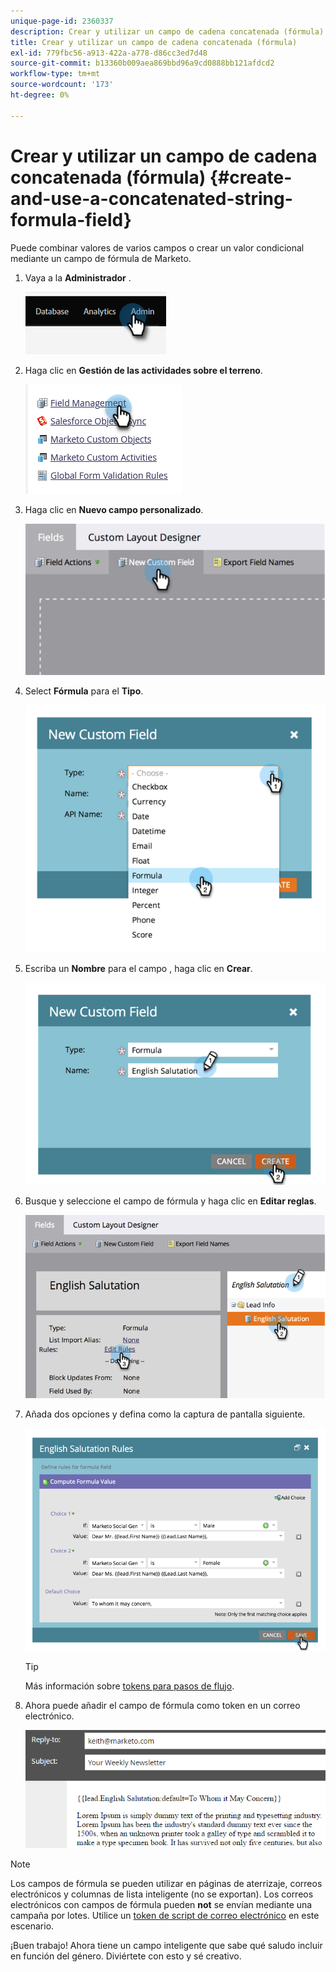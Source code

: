 ```yaml
---
unique-page-id: 2360337
description: Crear y utilizar un campo de cadena concatenada (fórmula) - Marketo Docs - Documentación del producto
title: Crear y utilizar un campo de cadena concatenada (fórmula)
exl-id: 779fbc56-a913-422a-a778-d86cc3ed7d48
source-git-commit: b13360b009aea869bbd96a9cd0888bb121afdcd2
workflow-type: tm+mt
source-wordcount: '173'
ht-degree: 0%

---
```


# Crear y utilizar un campo de cadena concatenada (fórmula) {#create-and-use-a-concatenated-string-formula-field}

Puede combinar valores de varios campos o crear un valor condicional mediante un campo de fórmula de Marketo.

1. Vaya a la **Administrador** .

   ![](assets/create-and-use-a-concatenated-string-formula-field-1.png)

1. Haga clic en **Gestión de las actividades sobre el terreno**.

   ![](assets/create-and-use-a-concatenated-string-formula-field-2.png)

1. Haga clic en **Nuevo campo personalizado**.

   ![](assets/create-and-use-a-concatenated-string-formula-field-3.png)

1. Select **Fórmula** para el **Tipo**.

   ![](assets/create-and-use-a-concatenated-string-formula-field-4.png)

1. Escriba un **Nombre** para el campo , haga clic en **Crear**.

   ![](assets/create-and-use-a-concatenated-string-formula-field-5.png)

1. Busque y seleccione el campo de fórmula y haga clic en **Editar reglas**.

   ![](assets/create-and-use-a-concatenated-string-formula-field-6.png)

1. Añada dos opciones y defina como la captura de pantalla siguiente.

   ![](assets/create-and-use-a-concatenated-string-formula-field-7.png)

   >[!TIP]
   >
   >Más información sobre [tokens para pasos de flujo](/help/marketo/product-docs/core-marketo-concepts/smart-campaigns/flow-actions/use-tokens-in-flow-steps.md).

1. Ahora puede añadir el campo de fórmula como token en un correo electrónico.

   ![](assets/create-and-use-a-concatenated-string-formula-field-8.png)

>[!NOTE]
>
>Los campos de fórmula se pueden utilizar en páginas de aterrizaje, correos electrónicos y columnas de lista inteligente (no se exportan). Los correos electrónicos con campos de fórmula pueden **not** se envían mediante una campaña por lotes. Utilice un [token de script de correo electrónico](/help/marketo/product-docs/email-marketing/general/using-tokens/create-an-email-script-token.md) en este escenario.

¡Buen trabajo! Ahora tiene un campo inteligente que sabe qué saludo incluir en función del género. Diviértete con esto y sé creativo.
